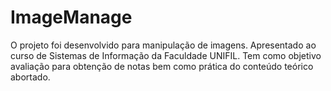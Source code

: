 ImageManage
===========

O projeto foi desenvolvido para manipulação de imagens. Apresentado ao curso de Sistemas de Informação da Faculdade UNIFIL. 
Tem como objetivo avaliação para obtenção de notas bem como prática do conteúdo teórico abortado.
